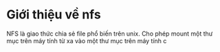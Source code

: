 # Giới thiệu về nfs
NFS là giao thức chia sẻ file phổ biến trên unix. Cho phép mount một thư mục trên máy tính từ xa vào một thư mục trên máy tính c
